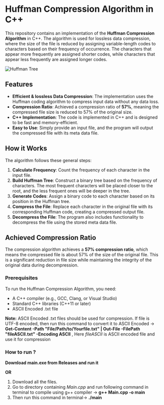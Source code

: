 # Huffman Compression Algorithm in C++

This repository contains an implementation of the **Huffman Compression Algorithm** in C++. The algorithm is used for lossless data compression, where the size of the file is reduced by assigning variable-length codes to characters based on their frequency of occurrence. The characters that appear more frequently are assigned shorter codes, while characters that appear less frequently are assigned longer codes.

![Huffman Tree](https://upload.wikimedia.org/wikipedia/commons/thumb/8/82/Huffman_tree_2.svg/1920px-Huffman_tree_2.svg.png)


## Features

- **Efficient & lossless Data Compression**: The implementation uses the Huffman coding algorithm to compress input data without any data loss.
- **Compression Ratio**: Achieved a compression ratio of **57%**, meaning the compressed file size is reduced to 57% of the original size.
- **C++ Implementation**: The code is implemented in C++ and is designed to be fast and memory-efficient.
- **Easy to Use**: Simply provide an input file, and the program will output the compressed file with its meta data file.

## How it Works

The algorithm follows these general steps:

1. **Calculate Frequency**: Count the frequency of each character in the input file.
2. **Build Huffman Tree**: Construct a binary tree based on the frequency of characters. The most frequent characters will be placed closer to the root, and the less frequent ones will be deeper in the tree.
3. **Generate Codes**: Assign a binary code to each character based on its position in the Huffman tree.
4. **Compress the File**: Replace each character in the original file with its corresponding Huffman code, creating a compressed output file.
5. **Decompress the File**: The program also includes functionality to decompress the file using the stored meta data file.

## Achieved Compression Ratio

The compression algorithm achieves a **57% compression ratio**, which means the compressed file is about 57% of the size of the original file. This is a significant reduction in file size while maintaining the integrity of the original data during decompression.

### Prerequisites

To run the Huffman Compression Algorithm, you need:

- A C++ compiler (e.g., GCC, Clang, or Visual Studio)
- Standard C++ libraries (C++11 or later)
- ASCII Encoded .txt file
  
**Note:** ASCII Encoded .txt files should be used for compression. If file is UTF-8 encoded, then run this command to convert it to ASCII Encoded ->  **Get-Content -Path "File/Path/to/Yourfile.txt" | Out-File -FilePath "fileASCII.txt" -Encoding ASCII** , Here *fileASCII* is ASCII encoded file and use it for compression

### How to run ?

**Download main.exe from Releases and run it**

**OR**

1) Download all the files. 
2) Go to directory containing *Main.cpp* and run following command in terminal to compile using g++ compiler -> **g++ Main.cpp -o main**
3) Then run this command in terminal-> **./main**

